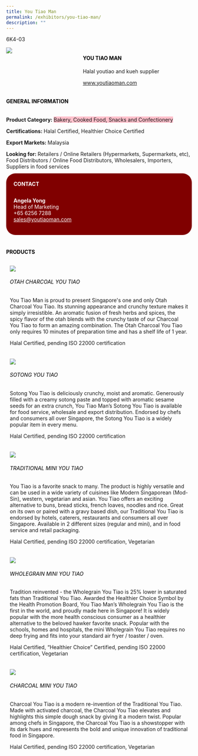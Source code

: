 ```yaml
---
title: You Tiao Man
permalink: /exhibitors/you-tiao-man/
description: ""
---
```

<head>
	<div class="flex-paragraph">
		<!--hi there! this is a comment and will provide you with instructional guides-->
		<!--insert booth number here!-->
		<p style="text-transform: uppercase">6K4-03</p></div>
			<div class="flex-container" style="display: flex; flex-wrap: wrap;">
				<!--insert DOWNLOAD link of company logo between the " marks!-->
			<div class="card sgds" style="flex: 1 1 40%; display: block;"><img src="https://drive.google.com/uc?id=1wKNgNZe_4D2ciR7U3TEaMWTK9orFPaZc&export=download"></div>
	<div class="card-sgds" style="flex: 1 1 58%; display: block; margin-left: 3px">
		<h4 style="text-transform: uppercase; color: black;"><!--insert the exhibitor's name between the <b> tags here--><b>You Tiao Man</b></h4><!--insert the exhibitor's description between the <p> tags here-->
		<p>Halal youtiao and kueh supplier</p>
		<!--insert the exhibitor's website link, making sure there is "https:// www." present please. make sure the entire https link goes in between the " marks-->
		<p><a href="https://www.youtiaoman.com" target="_blank"><!--insert the www website link here (no need for https)-->www.youtiaoman.com</a></p>
	</div>
</div>
</head>

<body>
	<h4 style="text-transform: uppercase; color: black;"><b>General Information</b></h4>
		<div class="flex-container" style="display: flex; flex-wrap: wrap;">
			<div class="card sgds" style="flex: 1 1 65%; display: block; align-self: stretch">
			<div class="flex-paragraph">
			<p><b>Product Category: </b><span style=" background-color: pink; border-radius: 10 px;"><!--insert the exhibitor's pdt cat between the <p> tags here-->Bakery, Cooked Food, Snacks and Confectionery</span></p> 
				<p><b>Certifications: </b><!--insert all the exhibitor's certifications between the </b> and </p> here-->Halal Certified, Healthier Choice Certified</p>
			<p><b>Export Markets: </b><!--insert all the exhibitor's export markets between the </b> and </p> here-->Malaysia</p>
			<p style="margin-bottom: 10px;"><b>Looking for: </b><!--insert all the exhibitor's potential business partners between the </b> and </p> here-->Retailers / Online Retailers (Hypermarkets, Supermarkets, etc), Food Distributors / Online Food Distributors, Wholesalers, Importers, Suppliers in food services</p>
			</div>
		</div>
		<div class="card sgds" style="flex: 1 1 35%; padding: 10px; display: block; background-color: maroon; border-radius: 25px; align-self: center;">
		<h4 style="color: white; margin-top: 10px; margin-left: 10px;">CONTACT</h4>
		<div class="flex-paragraph">
			<!--replace with exhibitor's: -->
			<p style="padding: 10px; color: white;"><b><!-- POC name-->Angela Yong</b><br><!-- designation-->Head of Marketing<br><!--contact number-->+65 6256 7288<br><!-- for linking purposes, insert their email after "mailto:"...--><a href="mailto:sales@youtiaoman.com" style="color: white;"><!--...and also include the display email before </a> here-->sales@youtiaoman.com</a></p>
		</div>
			</div>
		</div>
	<br>
		<h4 style="text-transform: uppercase; color: black;"><b>products</b></h4>
<div style="display: flex; flex-wrap: wrap;">
  <div class="card sgds" style="flex: 1 1 47%; margin: 10px; display: block;"><!--insert the exhibitor's DOWNLOAD image for product between the " marks here-->
	<div class="flex-image" style="display: block;"><img src="https://drive.google.com/u/0/uc?id=1zhrYQoPTPI3SYXLsQO9f37i2t8axZHP8&export=download"></div>
	<div class="flex-paragraph">
		<h6 style="text-transform: uppercase; color: black;"><!--insert product name before </h6> and product description after <p>-->Otah Charcoal You Tiao</h6>
		<p>You Tiao Man is proud to present Singapore's one and only Otah Charcoal You Tiao. Its stunning appearance and crunchy texture makes it simply irresistible. An aromatic fusion of fresh herbs and spices, the spicy flavor of the otah blends with the crunchy taste of our Charcoal You Tiao to form an amazing combination. The Otah Charcoal You Tiao only requires 10 minutes of preparation time and has a shelf life of 1 year. 

Halal Certified, pending ISO 22000 certification</p></div>
	</div>
		<div class="card sgds" style="flex: 1 1 47%; margin: 10px; display: block;">
		<div class="flex-image" style="display: block;"><img src="https://drive.google.com/u/0/uc?id=1OSVrg1NCkQvJWGX9iCRaj9PgQZwdXvNJ&export=download"></div>
	<div class="flex-paragraph">
		<h6 style="text-transform: uppercase; color: black;">Sotong You tiao</h6>
		<p>Sotong You Tiao is deliciously crunchy, moist and aromatic. Generously filled with a creamy sotong paste and topped with aromatic sesame seeds for an extra crunch, You Tiao Man’s Sotong You Tiao is available for food service, wholesale and export distribution. Endorsed by chefs and consumers all over Singapore, the Sotong You Tiao is a widely popular item in every menu. 			


Halal Certified, pending ISO 22000 certification</p></div>
	</div>
		<div class="card sgds" style="flex: 1 1 47%; margin: 10px; display: block;">
		<div class="flex-image" style="display: block;"><img src="https://drive.google.com/u/0/uc?id=1TYNToPdHLZdKx27cMrASYhSXTzBZwHog&export=downloadd"></div>
	<div class="flex-paragraph">
		<h6 style="text-transform: uppercase; color: black;">traditional mini you tiao</h6>
		<p>You Tiao is a favorite snack to many. The product is highly versatile and can be used in a wide variety of cuisines like Modern Singaporean (Mod-Sin), western, vegetarian and asian. You Tiao offers an exciting alternative to buns, bread sticks, french loaves, noodles and rice. Great on its own or paired with a gravy based dish, our Traditional You Tiao is endorsed by hotels, caterers, restaurants and consumers all over Singapore. Available in 2 different sizes (regular and mini), and in food service and retail packaging. 
		
Halal Certified, pending ISO 22000 certification, Vegetarian</p></div>
		</div>
		<div class="card sgds" style="flex: 1 1 47%; margin: 10px; display: block;">
		<div class="flex-image" style="display: block;"><img src="https://drive.google.com/u/0/uc?id=1TQP3yzdhvMQvEM_J3ELzx-oeG99RlZlA&export=download"></div>
	<div class="flex-paragraph">
		<h6 style="text-transform: uppercase; color: black;">Wholegrain mini you tiao</h6>
		<p>Tradition reinvented - the Wholegrain You Tiao is 25% lower in saturated fats than Traditional You Tiao. Awarded the Healthier Choice Symbol by the Health Promotion Board, You Tiao Man’s Wholegrain You Tiao is the first in the world, and proudly made here in Singapore! It is widely popular with the more health conscious consumer as a healthier alternative to the beloved hawker favorite snack. Popular with the schools, homes and hospitals, the mini Wholegrain You Tiao requires no deep frying and fits into your standard air fryer / toaster / oven. 

Halal Certified, “Healthier Choice” Certified, pending ISO 22000 certification, Vegetarian</p></div></div>
	<div class="card sgds" style="flex: 1 1 47%; margin: 10px; display: block;">
		<div class="flex-image" style="display: block;"><img src="https://drive.google.com/u/0/uc?id=1Vu-s-1V_pXvESWHB5o__h_GZyQQcTYa_&export=download"></div>
	<div class="flex-paragraph">
		<h6 style="text-transform: uppercase; color: black;">Charcoal mini you tiao</h6>
		<p>Charcoal You Tiao is a modern re-invention of the Traditional You Tiao. Made with activated charcoal, the Charcoal You Tiao elevates and highlights this simple dough snack by giving it a modern twist. Popular among chefs in Singapore, the Charcoal You Tiao is a showstopper with its dark hues and represents the bold and unique innovation of traditional food in Singapore. 

Halal Certified, pending ISO 22000 certification, Vegetarian</p></div>
	</div>
	<!--don't delete these 2 tags. double check how the layout looks on the right too and lemme know if there are any problems! thank u so much for ur hardwork!-->
	</div>
</body>